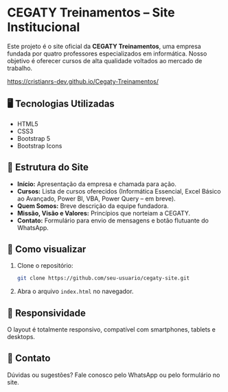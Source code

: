 
# CEGATY Treinamentos – Site Institucional

Este projeto é o site oficial da **CEGATY Treinamentos**, uma empresa fundada por quatro professores especializados em informática. Nosso objetivo é oferecer cursos de alta qualidade voltados ao mercado de trabalho.

https://cristianrs-dev.github.io/Cegaty-Treinamentos/

## 🖥️ Tecnologias Utilizadas

* HTML5
* CSS3
* Bootstrap 5
* Bootstrap Icons

## 📌 Estrutura do Site

* **Início:** Apresentação da empresa e chamada para ação.
* **Cursos:** Lista de cursos oferecidos (Informática Essencial, Excel Básico ao Avançado, Power BI, VBA, Power Query – em breve).
* **Quem Somos:** Breve descrição da equipe fundadora.
* **Missão, Visão e Valores:** Princípios que norteiam a CEGATY.
* **Contato:** Formulário para envio de mensagens e botão flutuante do WhatsApp.

## 🚀 Como visualizar

1. Clone o repositório:

   ```bash
   git clone https://github.com/seu-usuario/cegaty-site.git
   ```
2. Abra o arquivo `index.html` no navegador.

## 📱 Responsividade

O layout é totalmente responsivo, compatível com smartphones, tablets e desktops.

## 📩 Contato

Dúvidas ou sugestões? Fale conosco pelo WhatsApp ou pelo formulário no site.

